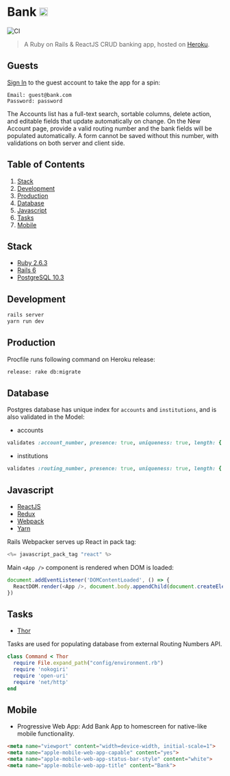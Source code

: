 # Bank <img src="https://bank-rails-react.herokuapp.com/android-chrome-192x192.png" alt="Bank" height="20" />

![CI](https://github.com/adamnaamani/bank/workflows/CI/badge.svg?branch=master)
> A Ruby on Rails & ReactJS CRUD banking app, hosted on [Heroku](https://heroku.com).


## Guests
[Sign In](https://bank-rails-react.herokuapp.com/users/sign_in) to the guest account to take the app for a spin:
```
Email: guest@bank.com
Password: password
```
The Accounts list has a full-text search, sortable columns, delete action, and editable fields that update automatically on change. 
On the New Account page, provide a valid routing number and the bank fields will be populated automatically. A form cannot be saved without 
this number, with validations on both server and client side.


## Table of Contents
1. [Stack](#stack)
2. [Development](#development)
3. [Production](#production)
4. [Database](#database)
5. [Javascript](#javascript)
6. [Tasks](#tasks)
7. [Mobile](#mobile)


## Stack
* [Ruby 2.6.3](https://www.ruby-lang.org/en/)
* [Rails 6](http://rubyonrails.org)
* [PostgreSQL 10.3](https://www.postgresql.org)


## Development
```bash
rails server
yarn run dev
```


## Production
Procfile runs following command on Heroku release:
```bash
release: rake db:migrate
```


## Database
Postgres database has unique index for `accounts` and `institutions`, and is also validated in the Model:

* accounts
```ruby
validates :account_number, presence: true, uniqueness: true, length: { maximum: 10 }
```
* institutions
```ruby
validates :routing_number, presence: true, uniqueness: true, length: { is: 9 }
```


## Javascript
* [ReactJS](https://reactjs.org)
* [Redux](https://redux.js.org)
* [Webpack](https://webpack.js.org)
* [Yarn](https://yarnpkg.com/en/)

Rails Webpacker serves up React in pack tag:
```jsx
<%= javascript_pack_tag "react" %> 
```

Main `<App />` component is rendered when DOM is loaded:
```javascript
document.addEventListener('DOMContentLoaded', () => {
  ReactDOM.render(<App />, document.body.appendChild(document.createElement('div')));
})
```


## Tasks
* [Thor](http://whatisthor.com)

Tasks are used for populating database from external Routing Numbers API. 
```ruby
class Command < Thor		
  require File.expand_path("config/environment.rb")
  require 'nokogiri'
  require 'open-uri'	
  require 'net/http'
end	
```


## Mobile
* Progressive Web App: Add Bank App to homescreen for native-like mobile functionality. 
```html
<meta name="viewport" content="width=device-width, initial-scale=1">
<meta name="apple-mobile-web-app-capable" content="yes">
<meta name="apple-mobile-web-app-status-bar-style" content="white">
<meta name="apple-mobile-web-app-title" content="Bank">
```
